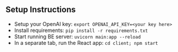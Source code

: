 ## Setup Instructions


* Setup your OpenAI key:   `export OPENAI_API_KEY=<your key here>`
* Install requirements:    `pip install -r requirements.txt`
* Start running BE server:    `uvicorn main:app --reload`
* In a separate tab, run the React app:    `cd client; npm start`
